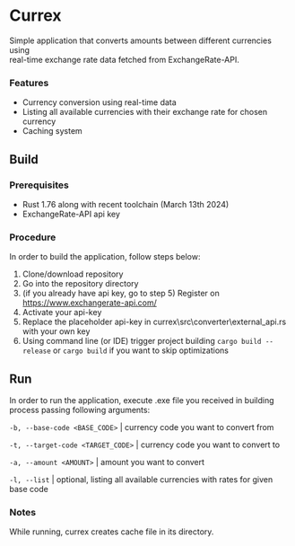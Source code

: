 # Currex
Simple application that converts amounts between different currencies using  
real-time exchange rate data fetched from ExchangeRate-API. 

### Features
- Currency conversion using real-time data
- Listing all available currencies with their exchange rate for chosen currency
- Caching system 

## Build
### Prerequisites
- Rust 1.76 along with recent toolchain (March 13th 2024)
- ExchangeRate-API api key

### Procedure
In order to build the application, follow steps below:
 1. Clone/download repository
 2. Go into the repository directory
 3. (if you already have api key, go to step 5) Register on https://www.exchangerate-api.com/
 4. Activate your api-key
 5. Replace the placeholder api-key in currex\src\converter\external_api.rs with your own key
 6. Using command line (or IDE) trigger project building
  `cargo build --release` or   `cargo build` if you want to skip optimizations

## Run
In order to run the application, execute .exe file you received in building process passing following arguments:

`-b, --base-code <BASE_CODE>` | currency code you want to convert from

`-t, --target-code <TARGET_CODE>` | currency code you want to convert to

`-a, --amount <AMOUNT>` | amount you want to convert

`-l, --list` | optional, listing all available currencies with rates for given base code

### Notes
While running, currex creates cache file in its directory. 
